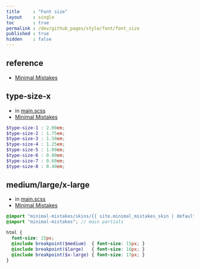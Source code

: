 ```yaml
---
title     : "Font size"
layout    : single
toc       : true
permalink : /dev/github_pages/style/font/font_size
published : true
hidden    : false
---
```


<head>
  <base target="_blank">
</head>



## reference

- [Minimal Mistakes](https://github.com/mmistakes/minimal-mistakes/discussions/1219#discussioncomment-172829)



## type-size-x

- in [main.scss](/dev/github_pages/start/setting/main_scss)
- [Minimal Mistakes](https://mmistakes.github.io/minimal-mistakes/docs/stylesheets/#type-scale)

```scss
$type-size-1 : 2.00em;
$type-size-2 : 1.75em;
$type-size-3 : 1.50em;
$type-size-4 : 1.25em; 
$type-size-5 : 1.00em;    
$type-size-6 : 0.80em; 
$type-size-7 : 0.60em;
$type-size-8 : 0.40em;
```



## medium/large/x-large

- in [main.scss](/dev/github_pages/start/setting/main_scss)
- [Minimal Mistakes](https://github.com/mmistakes/minimal-mistakes/discussions/1219#discussioncomment-172827)

```scss
@import "minimal-mistakes/skins/{{ site.minimal_mistakes_skin | default: 'default' }}"; // skin
@import "minimal-mistakes"; // main partials

html {
  font-size: 15px;
  @include breakpoint($medium)  { font-size: 15px; }
  @include breakpoint($large)   { font-size: 16px; }
  @include breakpoint($x-large) { font-size: 17px; }
}
```
